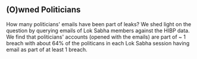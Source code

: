 ## (O)wned Politicians

How many politicians' emails have been part of leaks? We shed light on the question by querying emails of Lok Sabha members against the HIBP data. We find that politicians' accounts (opened with the emails) are part of ~ 1 breach with about 64\% of the politicans in each Lok Sabha session having email as part of at least 1 breach.


